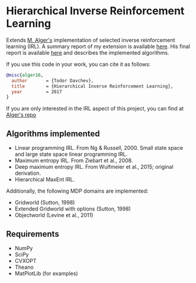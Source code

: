 # Hierarchical Inverse Reinforcement Learning

Extends [M. Alger's](https://doi.org/10.5281/zenodo.555999) implementation of selected inverse reinforcement learning (IRL). A summary report of my extension is available [here](https://www.overleaf.com/read/mkkfqgpnbvnr). His final report is available [here](http://matthewja.com/pdfs/irl.pdf) and describes the implemented algorithms.

If you use this code in your work, you can cite it as follows:
```bibtex
@misc{alger16,
  author       = {Todor Davchev},
  title        = {Hierarchical Inverse Reinforcement Learning},
  year         = 2017
}
```
If you are only interested in the IRL aspect of this project, you can find at [Alger's repo](https://github.com/MatthewJA/Inverse-Reinforcement-Learning)
## Algorithms implemented

- Linear programming IRL. From Ng & Russell, 2000. Small state space and large state space linear programming IRL.
- Maximum entropy IRL. From Ziebart et al., 2008.
- Deep maximum entropy IRL. From Wulfmeier et al., 2015; original derivation.
- Hierarchical MaxEnt IRL.

Additionally, the following MDP domains are implemented:
- Gridworld (Sutton, 1998)
- Extended Gridworld with options (Sutton, 1998)
- Objectworld (Levine et al., 2011)

## Requirements
- NumPy
- SciPy
- CVXOPT
- Theano
- MatPlotLib (for examples)
